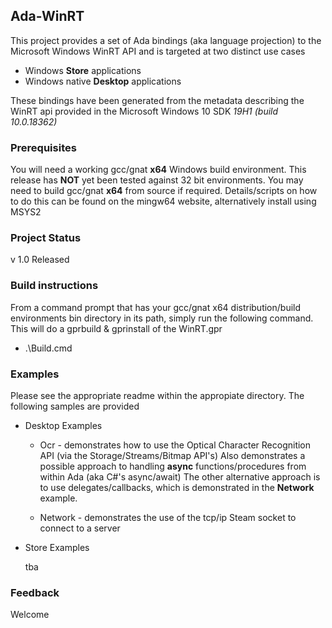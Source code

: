 ## Ada-WinRT

This project provides a set of Ada bindings (aka language projection) to the Microsoft Windows WinRT API
and is targeted at two distinct use cases

- Windows **Store** applications
- Windows native **Desktop** applications

These bindings have been generated from the metadata describing the WinRT api provided in the
Microsoft Windows 10 SDK *19H1 (build 10.0.18362)*

### Prerequisites

You will need a working gcc/gnat **x64** Windows build environment. This release has **NOT** yet been
tested against 32 bit environments. You may need to build gcc/gnat **x64** from source if required.
Details/scripts on how to do this can be found on the mingw64 website, alternatively install using MSYS2

### Project Status

v 1.0 Released

### Build instructions

From a command prompt that has your gcc/gnat x64 distribution/build environments bin directory in its path,
simply run the following command. This will do a gprbuild & gprinstall of the WinRT.gpr

* .\Build.cmd

### Examples

Please see the appropriate readme within the appropiate directory. The following samples are provided

* Desktop Examples

  * Ocr - demonstrates how to use the Optical Character Recognition API (via the Storage/Streams/Bitmap API's) Also demonstrates a possible approach to handling **async** functions/procedures from within Ada (aka C#'s async/await) The other alternative approach is to use delegates/callbacks, which is demonstrated in the **Network** example.
  
  * Network - demonstrates the use of the tcp/ip Steam socket to connect to a server

* Store Examples

  tba

### Feedback

Welcome
